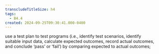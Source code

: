 ```yaml
---
transcludeTitleSize: h4
tags:
  - B4.4
created: 2024-09-25T09:30:41.000-0400
---
```

use a test plan to test programs (i.e., identify test scenarios, identify suitable input data, calculate expected outcomes, record actual outcomes, and conclude ‘pass’ or ‘fail’) by comparing expected to actual outcomes;